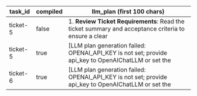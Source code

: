 | task_id | compiled | llm_plan (first 100 chars) |
|---|---|---|
| ticket-5 | false | 1. **Review Ticket Requirements**: Read the ticket summary and acceptance criteria to ensure a clear |
| ticket-5 | true | [LLM plan generation failed: OPENAI_API_KEY is not set; provide api_key to OpenAIChatLLM or set the  |
| ticket-6 | true | [LLM plan generation failed: OPENAI_API_KEY is not set; provide api_key to OpenAIChatLLM or set the  |
